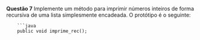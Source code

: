 **Questão 7**
        Implemente um método para imprimir números inteiros de forma recursiva de uma lista simplesmente encadeada. O protótipo é o seguinte:

        ```java
        public void imprime_rec();
